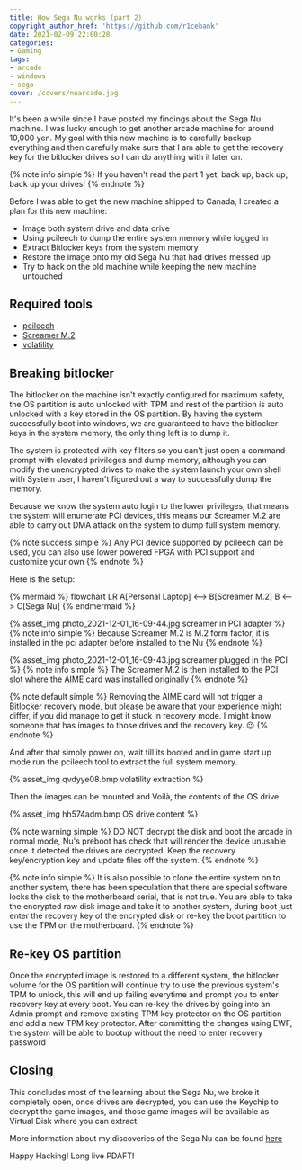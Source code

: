 ```yaml
---
title: How Sega Nu works (part 2)
copyright_author_href: 'https://github.com/r1cebank'
date: 2021-02-09 22:00:28
categories:
- Gaming
tags:
- arcade
- windows
- sega
cover: /covers/nuarcade.jpg
---
```

It's been a while since I have posted my findings about the Sega Nu machine. I was lucky enough to get another arcade machine for around 10,000 yen. My goal with this new machine is to carefully backup everything and then carefully make sure that I am able to get the recovery key for the bitlocker drives so I can do anything with it later on.

{% note info simple %}
If you haven't read the part 1 yet, back up, back up, back up your drives!
{% endnote %}

Before I was able to get the new machine shipped to Canada, I created a plan for this new machine:

* Image both system drive and data drive
* Using pcileech to dump the entire system memory while logged in
* Extract Bitlocker keys from the system memory
* Restore the image onto my old Sega Nu that had drives messed up
* Try to hack on the old machine while keeping the new machine untouched

## Required tools

* [pcileech](https://github.com/ufrisk/pcileech)
* [Screamer M.2](https://shop.lambdaconcept.com/home/43-screamer-m2.html)
* [volatility](https://github.com/volatilityfoundation/volatility)

## Breaking bitlocker
The bitlocker on the machine isn't exactly configured for maximum safety, the OS partition is auto unlocked with TPM and rest of the partition is auto unlocked with a key stored in the OS partition. By having the system successfully boot into windows, we are guaranteed to have the bitlocker keys in the system memory, the only thing left is to dump it.

The system is protected with key filters so you can't just open a command prompt with elevated privileges and dump memory, although you can modify the unencrypted drives to make the system launch your own shell with System user, I haven't figured out a way to successfully dump the memory.

Because we know the system auto login to the lower privileges, that means the system will enumerate PCI devices, this means our Screamer M.2 are able to carry out DMA attack on the system to dump full system memory. 

{% note success simple %}
Any PCI device supported by pcileech can be used, you can also use lower powered FPGA with PCI support and customize your own
{% endnote %}

Here is the setup:

{% mermaid %}
flowchart LR
    A[Personal Laptop] <--> B[Screamer M.2]
    B <--> C[Sega Nu]
{% endmermaid %}


{% asset_img photo_2021-12-01_16-09-44.jpg screamer in PCI adapter %}
{% note info simple %}
Because Screamer M.2 is M.2 form factor, it is installed in the pci adapter before installed to the Nu
{% endnote %}

{% asset_img photo_2021-12-01_16-09-43.jpg screamer plugged in the PCI %}
{% note info simple %}
The Screamer M.2 is then installed to the PCI slot where the AIME card was installed originally
{% endnote %}


{% note default simple %}
Removing the AIME card will not trigger a Bitlocker recovery mode, but please be aware that your experience might differ, if you did manage to get it stuck in recovery mode. I might know someone that has images to those drives and the recovery key. 😉
{% endnote %}

And after that simply power on, wait till its booted and in game start up mode run the pcileech tool to extract the full system memory.

{% asset_img qvdyye08.bmp volatility extraction %}

Then the images can be mounted and Voilà, the contents of the OS drive:

{% asset_img hh574adm.bmp OS drive content %}

{% note warning simple %}
DO NOT decrypt the disk and boot the arcade in normal mode, Nu's preboot has check that will render the device unusable once it detected the drives are decrypted. Keep the recovery key/encryption key and update files off the system.
{% endnote %}

{% note info simple %}
It is also possible to clone the entire system on to another system, there has been speculation that there are special software locks the disk to the motherboard serial, that is not true. You are able to take the encrypted raw disk image and take it to another system, during boot just enter the recovery key of the encrypted disk or re-key the boot partition to use the TPM on the motherboard.
{% endnote %}

## Re-key OS partition
Once the encrypted image is restored to a different system, the bitlocker volume for the OS partition will continue try to use the previous system's TPM to unlock, this will end up failing everytime and prompt you to enter recovery key at every boot. You can re-key the drives by going into an Admin prompt and remove existing TPM key protector on the OS partition and add a new TPM key protector. After committing the changes using EWF, the system will be able to bootup without the need to enter recovery password

## Closing
This concludes most of the learning about the Sega Nu, we broke it completely open, once drives are decrypted, you can use the Keychip to decrypt the game images, and those game images will be available as Virtual Disk where you can extract.

More information about my discoveries of the Sega Nu can be found [here](https://github.com/diva-eng/sega-nu)

Happy Hacking! Long live PDAFT!